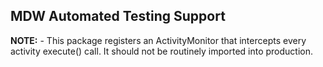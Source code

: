 ## MDW Automated Testing Support

**NOTE:** - This package registers an ActivityMonitor that intercepts every activity execute() call.
It should not be routinely imported into production.